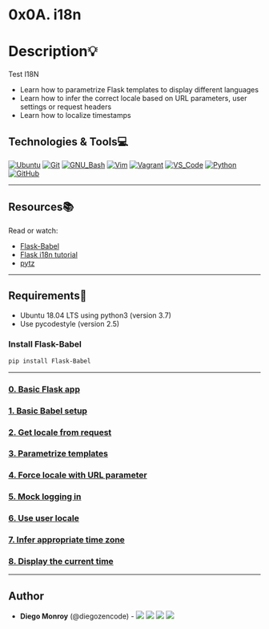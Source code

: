 # 0x0A. i18n

# Description:bulb:

Test I18N

- Learn how to parametrize Flask templates to display different languages
- Learn how to infer the correct locale based on URL parameters, user settings or request headers
- Learn how to localize timestamps

## Technologies & Tools:computer:

[![Ubuntu](https://img.shields.io/badge/≡-Ubuntu-E95420?&style=flat-square&logo=Ubuntu&labelColor=282828)](https://ubuntu.com/)
[![Git](https://img.shields.io/badge/≡-Git-F05032?logo=git&style=flat-square&labelColor=282828)](https://git-scm.com/)
[![GNU_Bash](https://img.shields.io/badge/≡-GNU_Bash-4EAA25?logo=GNU-Bash&style=flat-square&labelColor=282828)](https://www.gnu.org/software/bash/)
[![Vim](https://img.shields.io/badge/≡-Vim-019733?logo=Vim&style=flat-square&logoColor=019733&labelColor=282828)](https://www.vim.org/)
[![Vagrant](https://img.shields.io/badge/≡-Vagrant-1563FF?logo=vagrant&style=flat-square&logoColor=1563FF&labelColor=282828)](https://www.vagrantup.com/)
[![VS_Code](https://img.shields.io/badge/≡-VS_Code-007ACC?logo=visual-studio-code&style=flat-square&logoColor=007ACC&labelColor=282828)](https://code.visualstudio.com/)
[![Python](https://img.shields.io/badge/≡-Python-3776AB?logo=Python&style=flat-square&labelColor=282828)](https://www.python.org/)
[![GitHub](https://img.shields.io/badge/≡-GitHub-181717?logo=GitHub&style=flat-square&labelColor=282828)](https://github.com/)

---

## Resources:books:

Read or watch:

- [Flask-Babel](https://flask-babel.tkte.ch/)
- [Flask i18n tutorial](https://blog.miguelgrinberg.com/post/the-flask-mega-tutorial-part-xiii-i18n-and-l10n)
- [pytz](http://pytz.sourceforge.net/)

---

## Requirements:hammer:

- Ubuntu 18.04 LTS using python3 (version 3.7)
- Use pycodestyle (version 2.5)

### Install Flask-Babel

```bash
pip install Flask-Babel
```

---

### [0. Basic Flask app](./0-app.py)

### [1. Basic Babel setup](./1-app.py)

### [2. Get locale from request](./2-app.py)

### [3. Parametrize templates](./3-appy.py)

### [4. Force locale with URL parameter](./4-app.py)

### [5. Mock logging in](./5-app.py)

### [6. Use user locale](./6-app.py)

### [7. Infer appropriate time zone](./7-app.py)

### [8. Display the current time](./app.py)

---

## Author

- **Diego Monroy** (@diegozencode) - [<img src="https://img.shields.io/badge/Portfolio-20d6fe.svg?&style=plastic"/>](https://diegozencode.me)
  [<img src="https://img.shields.io/badge/Twitter-1DA1F2.svg?&style=plastic&logo=twitter&logoColor=white"/>](https://twitter.com/diegozencode)
  [<img src="https://img.shields.io/badge/Linkedin-0A66C2.svg?&style=plastic&logo=linkedin&logoColor=white"/>](https://www.linkedin.com/in/diegozencode)
  [<img src="https://img.shields.io/badge/GitHub-181717.svg?&style=plastic&logo=github&logoColor=white"/>](https://github.com/diegozencode)
